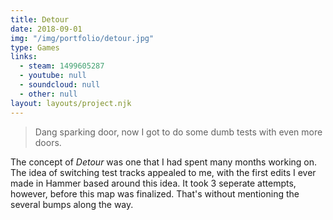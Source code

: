 ```yaml
---
title: Detour
date: 2018-09-01
img: "/img/portfolio/detour.jpg"
type: Games
links:
  - steam: 1499605287
  - youtube: null
  - soundcloud: null
  - other: null
layout: layouts/project.njk
---
```

> Dang sparking door, now I got to do some dumb tests with even more doors.

The concept of *Detour* was one that I had spent many months working on. The idea of switching test tracks appealed to me, with the first edits I ever made in Hammer based around this idea. It took 3 seperate attempts, however, before this map was finalized. That's without mentioning the several bumps along the way.